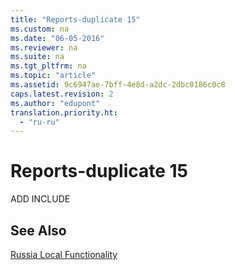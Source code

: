 ```yaml
---
title: "Reports-duplicate 15"
ms.custom: na
ms.date: "06-05-2016"
ms.reviewer: na
ms.suite: na
ms.tgt_pltfrm: na
ms.topic: "article"
ms.assetid: 9c6947ae-7bff-4e8d-a2dc-2dbc0186c0c8
caps.latest.revision: 2
ms.author: "edupont"
translation.priority.ht: 
  - "ru-ru"
---
```

# Reports-duplicate 15
ADD INCLUDE<!--[!INCLUDE[bn_reports](../../LocalFunctionalityForMicrosoftDynamicsNav2016/Australia/includes/bn_reports_md.md)]-->  
  
## See Also  
 [Russia Local Functionality](../../LocalFunctionalityForMicrosoftDynamicsNav2016/Russia/russia-local-functionality.md)